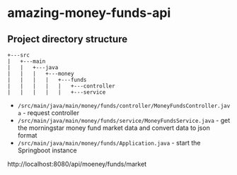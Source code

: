 # amazing-money-funds-api
## Project directory structure
	+---src
	|	+---main
	|	|	+---java
	|	|	|	+---money
	|	|	|	|	+---funds
	|	|	|	|	|	+---controller
	|	|	|	|	|	+---service


*	`/src/main/java/main/money/funds/controller/MoneyFundsController.java` - request controller
*	`/src/main/java/main/money/funds/service/MoneyFundsService.java` - get the morningstar money fund market data and convert data to json format
*	`/src/main/java/main/money/funds/Application.java` - start the Springboot instance


http://localhost:8080/api/moeney/funds/market
